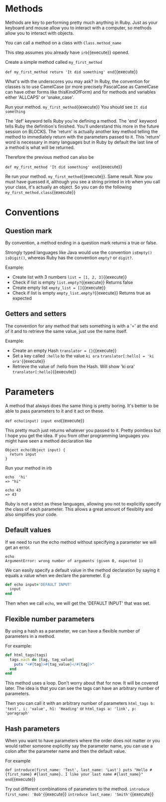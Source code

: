 # Methods

Methods are key to performing pretty much anything in Ruby. 
Just as your keyboard and mouse allow you to interact with a computer, so methods allow you to
interact with objects.

You can call a method on a class with `Class.method_name`

This step assumes you already have `irb`{{execute}} opened. 

Create a simple method called `my_first_method`

`
def my_first_method
  return 'It did something'
end
`{{execute}}

What's with the underscores you may ask? In Ruby, the convention for classes is to use CamelCase 
(or more precisely PascalCase as CamelCase can have other forms like thisKindOfForm)
and for methods and variables either 'ALLCAPS' or 'snake_case'.

Run your method. `my_first_method`{{execute}} You should see `It did something`

The 'def' keyword tells Ruby you're defining a method. The 'end' keyword tells Ruby the definition's finished. You'll understand this more in the future
session on BLOCKS.
The 'return' is actually another key method telling the method to immediately return with the parameters passed to it. 
This 'return' word is necessary in many languages but in Ruby by default the last line of a method is what will be returned.

Therefore the previous method can also be

`
def my_first_method
  'It did something'
end
`{{execute}}

Re run your method. `my_first_method`{{execute}}.
Same result. Now you must have guessed it, although you see a string printed in irb when you call your class, 
it's actually an object. So you can do the following
`my_first_method.class`{{execute}}

# Conventions

## Question mark

By convention, a method ending in a question mark returns a true or false. 

Strongly typed languages like Java would use the convention `isEmpty()` `isDigit()`, whereas Ruby has the convention 
`empty?` or `digit?`.

Example:
* Create list with 3 numbers `list = [1, 2, 3]`{{execute}}
* Check if list is empty `list.empty?`{{execute}} Returns false 
* Create empty list `empty_list = []`{{execute}}
* Check if list is empty `empty_list.empty?`{{execute}} Returns true as expected

## Getters and setters

The convention for any method that sets something is with a '=' at the end of it and to retrieve the same value, 
just use the name itself.

Example:
* Create an empty Hash `translator = {}`{{execute}}
* Set a key called `:hello` to the value `ki ora` `translator[:hello] = 'ki ora'`{{execute}}
* Retrieve the value of :hello from the Hash. Will show 'ki ora' `translator[:hello]`{{execute}}

# Parameters

A method that always does the same thing is pretty boring. It's better to be able to pass parameters to it and it act on these.

`
def echo(input)
  input
end
`{{execute}}

This pretty much just returns whatever you passed to it. Pretty pointless but I hope you get the idea.
If you from other programming languages you might have seen a method declaration like

```
Object echo(Object input) {
  return input
}
```

Run your method in irb
```
echo  'hi'
=> "hi"

echo 43
=> 43
```

Ruby is not a strict as these languages, allowing you not to explicitly specify the class of each parameter. This allows a great amount of flexiblity and also simplifies your code.

## Default values

If we need to run the echo method without specifying a parameter we will get an error.
```
echo
ArgumentError: wrong number of arguments (given 0, expected 1)
```

We can easily specify a default value in the method declaration by saying it equals a value when we declare the paremeter.
E.g

```ruby
def echo input='DEFAULT INPUT'
  input
end
```

Then when we call `echo`, we will get the 'DEFAULT INPUT' that was set.

## Flexible number parameters

By using a hash as a parameter, we can have a flexible number of parameters in a method.

For example:
```ruby
def html_tags(tags)
  tags.each do |tag, tag_value|
    puts "<#{tag}>#{tag_value}</#{tag}>"
  end
end 
```

This method uses a loop. Don't worry about that for now. It will be covered later. The idea is that you can see the tags can have an arbitrary number of parameters.

Then you can call it with an arbitrary number of parameters
`html_tags b: 'test', i: 'value', h1: 'Heading'`
or
`html_tags a: 'link', p: 'paragraph'`

## Hash parameters

When you want to have parameters where the order does not matter or you would rather someone explicitly say the parameter name, you can use a colon after the parameter name and then the default value.

For example

`
def introduce(first_name: 'Test', last_name: 'Last')
  puts "Hello #{first_name} #{last_name}. I like your last name #{last_name}"
end
`{{execute}}

Try out different combinations of parameters to the method.
`introduce first_name: 'Bob'`{{execute}}
`introduce last_name: 'Smith'`{{execute}}